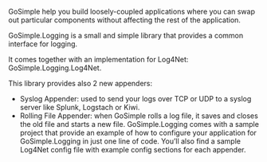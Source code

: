 GoSimple help you build loosely-coupled applications where you can swap out particular components without affecting the rest of the application.  

GoSimple.Logging is a small and simple library that provides a common interface for logging. 

It comes together with an implementation for Log4Net: GoSimple.Logging.Log4Net. 

This library provides also 2 new appenders:
- Syslog Appender: used to send your logs over TCP or UDP to a syslog server like Splunk, Logstach or Kiwi.
- Rolling File Appender: when GoSimple rolls a log file, it saves and closes the old file and starts a new file. 
GoSimple.Logging comes with a sample project that provide an example of how to configure your application for GoSimple.Logging in just one line of code.  You’ll also find a sample Log4Net config file with example config sections for each appender.
